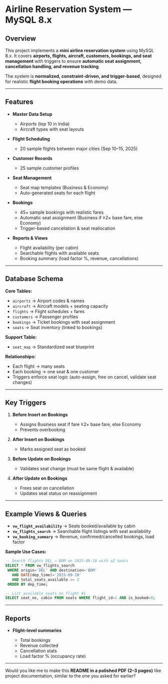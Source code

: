 # Airline Reservation System — MySQL 8.x

##  Overview

This project implements a **mini airline reservation system** using MySQL 8.x.
It covers **airports, flights, aircraft, customers, bookings, and seat management** with triggers to ensure **automatic seat assignment, cancellation handling, and revenue tracking**.

The system is **normalized, constraint-driven, and trigger-based**, designed for realistic **flight booking operations** with demo data.

---

##  Features

* **Master Data Setup**

  * Airports (top 10 in India)
  * Aircraft types with seat layouts
* **Flight Scheduling**

  * 20 sample flights between major cities (Sep 10–15, 2025)
* **Customer Records**

  * 25 sample customer profiles
* **Seat Management**

  * Seat map templates (Business & Economy)
  * Auto-generated seats for each flight
* **Bookings**

  * 45+ sample bookings with realistic fares
  * Automatic seat assignment (Business if ≥2× base fare, else Economy)
  * Trigger-based cancellation & seat reallocation
* **Reports & Views**

  * Flight availability (per cabin)
  * Searchable flights with available seats
  * Booking summary (load factor %, revenue, cancellations)

---

##  Database Schema

**Core Tables:**

* `airports` → Airport codes & names
* `aircraft` → Aircraft models + seating capacity
* `flights` → Flight schedules + fares
* `customers` → Passenger profiles
* `bookings` → Ticket bookings with seat assignment
* `seats` → Seat inventory (linked to bookings)

**Support Table:**

* `seat_map` → Standardized seat blueprint

**Relationships:**

* Each flight → many seats
* Each booking → one seat & one customer
* Triggers enforce seat logic (auto-assign, free on cancel, validate seat changes)

---

##  Key Triggers

1. **Before Insert on Bookings**

   * Assigns Business seat if fare ≥2× base fare, else Economy
   * Prevents overbooking
2. **After Insert on Bookings**

   * Marks assigned seat as booked
3. **Before Update on Bookings**

   * Validates seat change (must be same flight & available)
4. **After Update on Bookings**

   * Frees seat on cancellation
   * Updates seat status on reassignment

---

##  Example Views & Queries

* **`vw_flight_availability`** → Seats booked/available by cabin
* **`vw_flights_search`** → Searchable flight listings with seat availability
* **`vw_booking_summary`** → Revenue, confirmed/cancelled bookings, load factor

**Sample Use Cases:**

```sql
-- Search flights DEL → BOM on 2025-09-10 with ≥2 seats
SELECT * FROM vw_flights_search
 WHERE origin='DEL' AND destination='BOM'
   AND DATE(dep_time)='2025-09-10'
   AND total_seats_available >= 2
 ORDER BY dep_time;

-- List available seats on flight #1
SELECT seat_no, cabin FROM seats WHERE flight_id=1 AND is_booked=0;
```

---

##  Reports

* **Flight-level summaries**

  * Total bookings
  * Revenue collected
  * Cancellation stats
  * Load factor % (occupancy rate)

---

Would you like me to make this **README in a polished PDF (2–3 pages)** like project documentation, similar to the one you asked for earlier?
